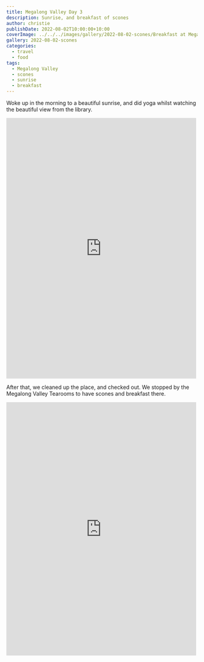```yaml
---
title: Megalong Valley Day 3
description: Sunrise, and breakfast of scones
author: christie
publishDate: 2022-08-02T10:00:00+10:00
coverImage: ../../../images/gallery/2022-08-02-scones/Breakfast at Megalong Valley Tearooms.jpeg
gallery: 2022-08-02-scones
categories:
  - travel
  - food
tags:
  - Megalong Valley
  - scones
  - sunrise
  - breakfast
---
```


Woke up in the morning to a beautiful sunrise, and did yoga whilst watching
the beautiful view from the library.

<iframe src="https://www.facebook.com/plugins/post.php?href=https%3A%2F%2Fwww.facebook.com%2Fchris1.tham%2Fposts%2Fpfbid0356f51A72ru3Fvs3fmhA5mjUpczicrH8HgVjkAzhsRvjyf1xxMopTw3aXpTSDFu1xl&show_text=true&width=500" width="500" height="684" style="border:none;overflow:hidden" scrolling="no" frameborder="0" allowfullscreen="true" allow="autoplay; clipboard-write; encrypted-media; picture-in-picture; web-share"></iframe>

After that, we cleaned up the place, and checked out. We stopped by the
Megalong Valley Tearooms to have scones and breakfast there.

<iframe src="https://www.facebook.com/plugins/post.php?href=https%3A%2F%2Fwww.facebook.com%2Fchris1.tham%2Fposts%2Fpfbid0yw6TSTmPmrMxq9wAP2eFY7SGq1qjYuTRYyNSRWUWveHfKSCKZHfrvcvk7ezznB2yl&show_text=true&width=500" width="500" height="665" style="border:none;overflow:hidden" scrolling="no" frameborder="0" allowfullscreen="true" allow="autoplay; clipboard-write; encrypted-media; picture-in-picture; web-share"></iframe>
